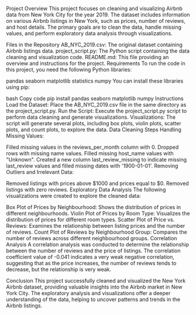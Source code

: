 Project Overview
This project focuses on cleaning and visualizing Airbnb data from New York City for the year 2019. The dataset includes information on various Airbnb listings in New York, such as prices, number of reviews, and host details. The primary goals are to clean the data, handle missing values, and perform exploratory data analysis through visualizations.

Files in the Repository
AB_NYC_2019.csv: The original dataset containing Airbnb listings data.
project_script.py: The Python script containing the data cleaning and visualization code.
README.md: This file providing an overview and instructions for the project.
Requirements
To run the code in this project, you need the following Python libraries:

pandas
seaborn
matplotlib
statistics
numpy
You can install these libraries using pip:

bash
Copy code
pip install pandas seaborn matplotlib numpy
Instructions
Load the Dataset: Place the AB_NYC_2019.csv file in the same directory as the project_script.py.
Run the Script: Execute the project_script.py script to perform data cleaning and generate visualizations.
Visualizations: The script will generate several plots, including box plots, violin plots, scatter plots, and count plots, to explore the data.
Data Cleaning Steps
Handling Missing Values:

Filled missing values in the reviews_per_month column with 0.
Dropped rows with missing name values.
Filled missing host_name values with "Unknown".
Created a new column last_review_missing to indicate missing last_review values and filled missing dates with '1900-01-01'.
Removing Outliers and Irrelevant Data:

Removed listings with prices above $1000 and prices equal to $0.
Removed listings with zero reviews.
Exploratory Data Analysis
The following visualizations were created to explore the cleaned data:

Box Plot of Prices by Neighbourhood: Shows the distribution of prices in different neighbourhoods.
Violin Plot of Prices by Room Type: Visualizes the distribution of prices for different room types.
Scatter Plot of Price vs. Reviews: Examines the relationship between listing prices and the number of reviews.
Count Plot of Reviews by Neighbourhood Group: Compares the number of reviews across different neighbourhood groups.
Correlation Analysis
A correlation analysis was conducted to determine the relationship between the number of reviews and the price of listings. The correlation coefficient value of -0.041 indicates a very weak negative correlation, suggesting that as the price increases, the number of reviews tends to decrease, but the relationship is very weak.

Conclusion
This project successfully cleaned and visualized the New York Airbnb dataset, providing valuable insights into the Airbnb market in New York City. The exploratory analysis and visualizations offer a deeper understanding of the data, helping to uncover patterns and trends in the Airbnb listings.






